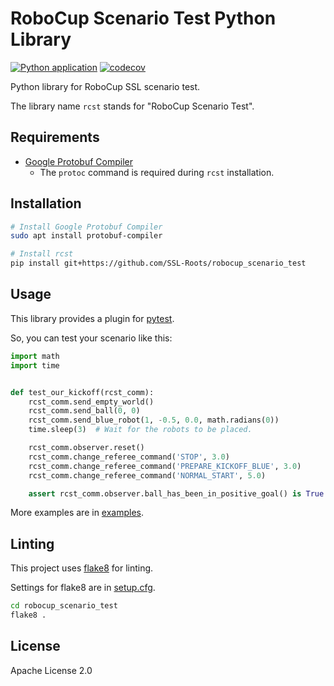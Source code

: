 
# RoboCup Scenario Test Python Library

[![Python application](https://github.com/SSL-Roots/simple_robocup_ssl/actions/workflows/python-app.yml/badge.svg)](https://github.com/SSL-Roots/simple_robocup_ssl/actions/workflows/python-app.yml)
[![codecov](https://codecov.io/gh/SSL-Roots/robocup_scenario_test/graph/badge.svg?token=8MWSNFAOG9)](https://codecov.io/gh/SSL-Roots/robocup_scenario_test)

Python library for RoboCup SSL scenario test.

The library name `rcst` stands for "RoboCup Scenario Test".

## Requirements

- [Google Protobuf Compiler](https://github.com/protocolbuffers/protobuf)
  - The `protoc` command is required during `rcst` installation.

## Installation

```bash
# Install Google Protobuf Compiler
sudo apt install protobuf-compiler

# Install rcst
pip install git+https://github.com/SSL-Roots/robocup_scenario_test
```

## Usage

This library provides a plugin for [pytest](https://docs.pytest.org/en/stable/).

So, you can test your scenario like this:

```python
import math
import time


def test_our_kickoff(rcst_comm):
    rcst_comm.send_empty_world()
    rcst_comm.send_ball(0, 0)
    rcst_comm.send_blue_robot(1, -0.5, 0.0, math.radians(0))
    time.sleep(3)  # Wait for the robots to be placed.

    rcst_comm.observer.reset()
    rcst_comm.change_referee_command('STOP', 3.0)
    rcst_comm.change_referee_command('PREPARE_KICKOFF_BLUE', 3.0)
    rcst_comm.change_referee_command('NORMAL_START', 5.0)

    assert rcst_comm.observer.ball_has_been_in_positive_goal() is True
```

More examples are in [examples](examples).

## Linting

This project uses [flake8](https://flake8.pycqa.org/en/latest/) for linting.

Settings for flake8 are in [setup.cfg](setup.cfg).

```bash
cd robocup_scenario_test
flake8 .
```

## License

Apache License 2.0
